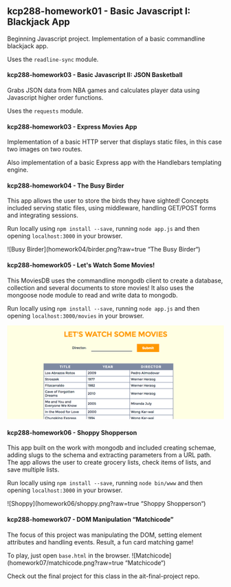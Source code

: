 ## kcp288-homework01 - Basic Javascript I: Blackjack App
Beginning Javascript project. Implementation of a basic commandline blackjack app.

Uses the `readline-sync` module.

#### kcp288-homework03 - Basic Javascript II: JSON Basketball 
Grabs JSON data from NBA games and calculates player data using Javascript higher order functions.

Uses the `requests` module.

#### kcp288-homework03 - Express Movies App
Implementation of a basic HTTP server that displays static files, in this case two images on two routes. 

Also implementation of a basic Express app with the Handlebars templating engine.

#### kcp288-homework04 - The Busy Birder
This app allows the user to store the birds they have sighted! Concepts included serving static files, using middleware, handling GET/POST forms and integrating sessions.

Run locally using `npm install --save`, running `node app.js` and then opening `localhost:3000` in your browser.

![Busy Birder](homework04/birder.png?raw=true “The Busy Birder“)

#### kcp288-homework05 - Let's Watch Some Movies!
This MoviesDB uses the commandline mongodb client to create a database, collection and several documents to store movies! It also uses the mongoose node module to read and write data to mongodb.

Run locally using `npm install --save`, running `node app.js` and then opening `localhost:3000/movies` in your browser.

![MoviesDB](/homework05/movies_prev.png?raw=true "Let's Watch Some Movies!")

#### kcp288-homework06 - Shoppy Shopperson
This app built on the work with mongodb and included creating schemae, adding slugs to the schema and extracting parameters from a URL path. The app allows the user to create grocery lists, check items of lists, and save multiple lists.

Run locally using `npm install --save`, running `node bin/www` and then opening `localhost:3000` in your browser.

![Shoppy](homework06/shoppy.png?raw=true “Shoppy Shopperson“)

#### kcp288-homework07 - DOM Manipulation “Matchicode”
The focus of this project was manipulating the DOM, setting element attributes and handling events. Result, a fun card matching game! 

To play, just open `base.html` in the browser.
![Matchicode](homework07/matchicode.png?raw=true “Matchicode“)

Check out the final project for this class in the ait-final-project repo. 
